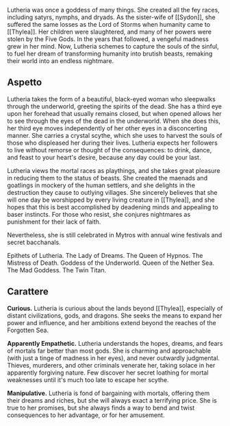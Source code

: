 Lutheria was once a goddess of many things. She created all the fey races, including satyrs, nymphs, and dryads. As the sister-wife of [[Sydon]], she suffered the same losses as the Lord of Storms when humanity came to [[Thylea]]. Her children were slaughtered, and many of her powers were stolen by the Five Gods. In the years that followed, a vengeful madness grew in her mind. Now, Lutheria schemes to capture the souls of the sinful, to fuel her dream of transforming humanity into brutish beasts, remaking their world into an endless nightmare.


## Aspetto
Lutheria takes the form of a beautiful, black-eyed woman who sleepwalks through the underworld, greeting the spirits of the dead. She has a third eye upon her forehead that usually remains closed, but when opened allows her to see through the eyes of the dead in the underworld. When she does this, her third eye moves independently of her other eyes in a disconcerting manner. She carries a crystal scythe, which she uses to harvest the souls of those who displeased her during their lives. Lutheria expects her followers to live without remorse or thought of the consequences: to drink, dance, and feast to your heart's desire, because any day could be your last.

Lutheria views the mortal races as playthings, and she takes great pleasure in reducing them to the status of beasts. She created the maenads and goatlings in mockery of the human settlers, and she delights in the destruction they cause to outlying villages. She sincerely believes that she will one day be worshipped by every living creature in [[Thylea]], and she hopes that this is best accomplished by deadening minds and appealing to baser instincts. For those who resist, she conjures nightmares as punishment for their lack of faith.

Nevertheless, she is still celebrated in Mytros with annual wine festivals and secret bacchanals.

Epithets of Lutheria. The Lady of Dreams. The Queen of Hypnos. The Mistress of Death. Goddess of the Underworld. Queen of the Nether Sea. The Mad Goddess. The Twin Titan.

## Carattere
**Curious.** Lutheria is curious about the lands beyond [[Thylea]], especially of distant civilizations, gods, and dragons. She seeks the means to expand her power and influence, and her ambitions extend beyond the reaches of the Forgotten Sea.

**Apparently Empathetic.** Lutheria understands the hopes, dreams, and fears of mortals far better than most gods. She is charming and approachable (with just a tinge of madness in her eyes), and never outwardly judgmental. Thieves, murderers, and other criminals venerate her, taking solace in her apparently forgiving nature. Few discover her secret loathing for mortal weaknesses until it's much too late to escape her scythe.

**Manipulative.** Lutheria is fond of bargaining with mortals, offering them their dreams and riches, but she will always exact a terrifying price. She is true to her promises, but she always finds a way to bend and twist consequences to her advantage, or for her amusement.
